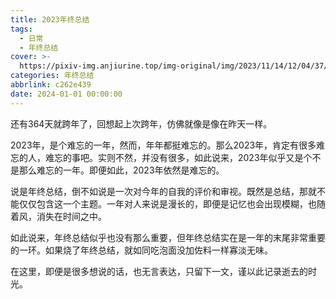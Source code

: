 ```yaml
---
title: 2023年终总结
tags:
  - 日常
  - 年终总结
cover: >-
  https://pixiv-img.anjiurine.top/img-original/img/2023/11/14/12/04/37/113398570_p0.jpg
categories: 年终总结
abbrlink: c262e439
date: 2024-01-01 00:00:00
---
```

还有364天就跨年了，回想起上次跨年，仿佛就像是像在昨天一样。

2023年，是个难忘的一年，然而，年年都挺难忘的。那么2023年，肯定有很多难忘的人，难忘的事吧。实则不然，并没有很多，如此说来，2023年似乎又是个不是那么难忘的一年。即便如此，2023年依然是难忘的。

说是年终总结，倒不如说是一次对今年的自我的评价和审视。既然是总结，那就不能仅仅包含这一个主题。一年对人来说是漫长的，即便是记忆也会出现模糊，也随着风，消失在时间之中。

如此说来，年终总结似乎也没有那么重要，但年终总结实在是一年的末尾非常重要的一环。如果烧了年终总结，就如同吃泡面没加佐料一样寡淡无味。

在这里，即便是很多想说的话，也无言表达，只留下一文，谨以此记录逝去的时光。

